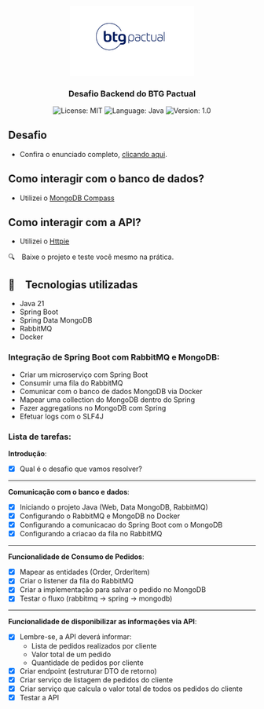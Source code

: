 <p align="center" width="100%">
    <img width="50%" src="./image/btg-logo.jpg"> 
</p>


<h3 align="center">
  Desafio Backend do BTG Pactual
</h3>

<p align="center">

  <img alt="License: MIT" src="https://img.shields.io/badge/license-MIT-%2304D361">
  <img alt="Language: Java" src="https://img.shields.io/badge/language-java-green">
  <img alt="Version: 1.0" src="https://img.shields.io/badge/version-1.0-yellowgreen">

</p>

## Desafio
- Confira o enunciado completo, [clicando aqui](problem.md).

## Como interagir com o banco de dados?
- Utilizei o [MongoDB Compass](https://www.mongodb.com/products/tools/compass)

## Como interagir com a API?
- Utilizei o [Httpie](https://github.com/httpie)

:mag: Baixe o projeto e teste você mesmo na prática.

## :rocket: Tecnologias utilizadas

* Java 21
* Spring Boot
* Spring Data MongoDB
* RabbitMQ
* Docker

### Integração de Spring Boot com RabbitMQ e MongoDB:

- Criar um microserviço com Spring Boot
- Consumir uma fila do RabbitMQ
- Comunicar com o banco de dados MongoDB via Docker
- Mapear uma collection do MongoDB dentro do Spring
- Fazer aggregations no MongoDB com Spring
- Efetuar logs com o SLF4J

### Lista de tarefas:

**Introdução**:

- [x]  Qual é o desafio que vamos resolver?

---

**Comunicação com o banco e dados**:

- [x]  Iniciando o projeto Java (Web, Data MongoDB, RabbitMQ)
- [x]  Configurando o RabbitMQ e MongoDB no Docker
- [x]  Configurando a comunicacao do Spring Boot com o MongoDB
- [x]  Configurando a criacao da fila no RabbitMQ

---

**Funcionalidade de Consumo de Pedidos**:

- [x]  Mapear as entidades (Order, OrderItem)
- [x]  Criar o listener da fila do RabbitMQ
- [x]  Criar a implementação para salvar o pedido no MongoDB
- [x]  Testar o fluxo (rabbitmq → spring → mongodb)

---

**Funcionalidade de disponibilizar as informações via API**:

- [x]  Lembre-se, a API deverá informar:
    - Lista de pedidos realizados por cliente
    - Valor total de um pedido
    - Quantidade de pedidos por cliente
- [x]  Criar endpoint (estruturar DTO de retorno)
- [x]  Criar serviço de listagem de pedidos do cliente
- [x]  Criar serviço que calcula o valor total de todos os pedidos do cliente
- [x]  Testar a API

